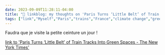 ---date: 2023-09-09T11:28:11-04:00title: "🔗 linkblog: my thoughts on 'Paris Turns ‘Little Belt’ of Train Tracks Into Green Spaces - The New York Times'"tags: ["link","Myself","Paris","trains","France","climate change","green spaces","petite ceinture"]---Faudra que je visite la petite ceinture un jour !   [link to 'Paris Turns ‘Little Belt’ of Train Tracks Into Green Spaces - The New York Times'](https://www.nytimes.com/2023/09/09/world/europe/paris-little-belt-climate-change.html)